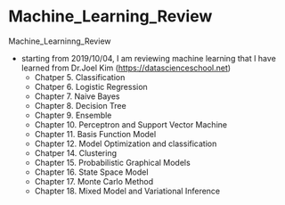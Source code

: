 # Machine_Learning_Review
Machine_Learninng_Review
- starting from 2019/10/04, I am reviewing machine learning that I have learned from Dr.Joel Kim (https://datascienceschool.net)
  - Chatper 5. Classification
  - Chatper 6. Logistic Regression
  - Chapter 7. Naive Bayes
  - Chapter 8. Decision Tree
  - Chapter 9. Ensemble
  - Chapter 10. Perceptron and Support Vector Machine
  - Chapter 11. Basis Function Model
  - Chapter 12. Model Optimization and classification
  - Chatper 14. Clustering
  - Chapter 15. Probabilistic Graphical Models
  - Chapter 16. State Space Model
  - Chapter 17. Monte Carlo Method
  - Chapter 18. Mixed Model and Variational Inference
